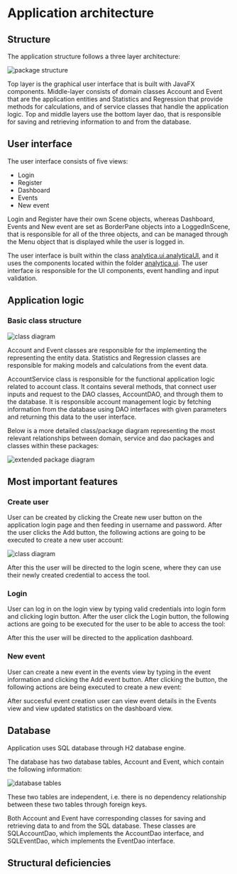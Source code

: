 # Application architecture

## Structure

The application structure follows a three layer architecture:

![package structure](https://github.com/MikaelTornwall/ot-harjoitustyo/blob/master/documentation/images/packagestructure.png?raw=true)

Top layer is the graphical user interface that is built with JavaFX components. Middle-layer consists of domain classes Account and Event that are the application entities and Statistics and Regression that provide methods for calculations, and of service classes that handle the application logic. Top and middle layers use the bottom layer dao, that is responsible for saving and retrieving information to and from the database.

## User interface

The user interface consists of five views:

- Login
- Register
- Dashboard
- Events
- New event

Login and Register have their own Scene objects, whereas Dashboard, Events and New event are set as BorderPane objects into a LoggedInScene, that is responsible for all of the three objects, and can be managed through the Menu object that is displayed while the user is logged in.

The user interface is built within the class [analytica.ui.analyticaUI](https://github.com/MikaelTornwall/ot-harjoitustyo/blob/master/analytica/src/main/java/analytica/ui/AnalyticaUI.java), and it uses the components located within the folder [analytica.ui](https://github.com/MikaelTornwall/ot-harjoitustyo/blob/master/analytica/src/main/java/analytica/ui/). The user interface is responsible for the UI components, event handling and input validation.

## Application logic

### Basic class structure

![class diagram](https://github.com/MikaelTornwall/ot-harjoitustyo/blob/master/documentation/images/analytica_class.png?raw=true)

Account and Event classes are responsible for the implementing the representing the entity data. Statistics and Regression classes are responsible for making models and calculations from the event data.

AccountService class is responsible for the functional application logic related to account class. It contains several methods, that connect user inputs and request to the DAO classes, AccountDAO, and through them to the database. It is responsible account management logic by fetching information from the database using DAO interfaces with given parameters and returning this data to the user interface.

Below is a more detailed class/package diagram representing the most relevant relationships between domain, service and dao packages and classes within these packages:

![extended package diagram](https://github.com/MikaelTornwall/ot-harjoitustyo/blob/master/documentation/images/extendedpackagestruct.png?raw=true)


## Most important features

### Create user

User can be created by clicking the Create new user button on the application login page and then feeding in username and password. After the user clicks the Add button, the following actions are going to be executed to create a new user account:

![class diagram](https://github.com/MikaelTornwall/ot-harjoitustyo/blob/master/documentation/images/analytica_sequence.png?raw=true)

After this the user will be directed to the login scene, where they can use their newly created credential to access the tool.

### Login

User can log in on the login view by typing valid credentials into login form and clicking login button. After the user click the Login button, the following actions are going to be executed for the user to be able to access the tool:

After this the user will be directed to the application dashboard.

### New event

User can create a new event in the events view by typing in the event information and clicking the Add event button. After clicking the button, the following actions are being executed to create a new event:

After succesful event creation user can view event details in the Events view and view updated statistics on the dashboard view.

## Database

Application uses SQL database through H2 database engine.

The database has two database tables, Account and Event, which contain the following information:

![database tables](https://github.com/MikaelTornwall/ot-harjoitustyo/blob/master/documentation/images/databasetables.png?raw=true)

These two tables are independent, i.e. there is no dependency relationship between these two tables through foreign keys.

Both Account and Event have corresponding classes for saving and retrieving data to and from the SQL database. These classes are SQLAccountDao, which implements the AccountDao interface, and SQLEventDao, which implements the EventDao interface.

## Structural deficiencies
